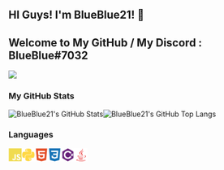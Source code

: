 ## HI Guys! I'm BlueBlue21! 👋
## Welcome to My GitHub / My Discord : BlueBlue#7032
<img align="left" src="https://komarev.com/ghpvc/?username=blueblue21&style=flat-square"/>

<br>

### My GitHub Stats

<img align="left" alt="BlueBlue21's GitHub Stats" src="https://github-readme-stats-mocha-zeta.vercel.app/api?username=BlueBlue21&show_icons=true&theme=react"/>
<img align="left" alt="BlueBlue21's GitHub Top Langs" src="https://github-readme-stats-mocha-zeta.vercel.app/api/top-langs/?username=BlueBlue21&show_icons=true&theme=react&layout=compact"/>

<br>

### Languages

<img align="left" alt="Javascript" width="26px" src="https://github.com/devicons/devicon/blob/master/icons/javascript/javascript-plain.svg"/>
<img align="left" alt="Python" width="26px" src="https://github.com/devicons/devicon/blob/master/icons/python/python-plain.svg"/>
<img align="left" alt="Html" width="26px" src="https://github.com/devicons/devicon/blob/master/icons/html5/html5-plain.svg"/>
<img align="left" alt="Css" width="26px" src="https://github.com/devicons/devicon/blob/master/icons/css3/css3-plain.svg"/>
<img align="left" alt="C#" width="26px" src="https://github.com/devicons/devicon/blob/master/icons/csharp/csharp-plain.svg"/>
<img align="left" alt="Java" width="26px" src="https://github.com/devicons/devicon/blob/master/icons/java/java-plain.svg"/>
